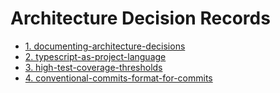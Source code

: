 # Architecture Decision Records

* [1. documenting-architecture-decisions](0001-documenting-architecture-decisions.md)
* [2. typescript-as-project-language](0002-typescript-as-project-language.md)
* [3. high-test-coverage-thresholds](0003-high-test-coverage-thresholds.md)
* [4. conventional-commits-format-for-commits](0004-conventional-commits-format-for-commits.md)
